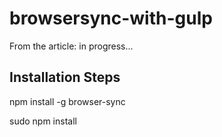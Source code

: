 # browsersync-with-gulp
From the article: in progress...

## Installation Steps

npm install -g browser-sync

sudo npm install